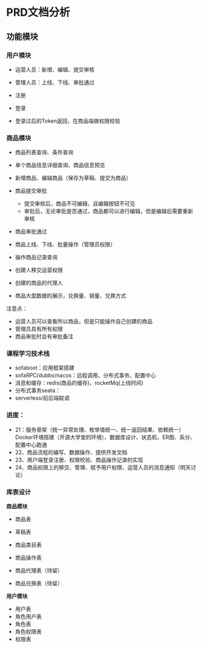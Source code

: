 # PRD文档分析
## 功能模块
### 用户模块
- 运营人员：新增、编辑、提交审核
- 管理人员：上线、下线、审批通过

- 注册
- 登录
- 登录过后的Token返回，在商品端做权限校验
### 商品模块

- 商品列表查询、条件查询
- 单个商品信息详细查询、商品信息预览
- 新增商品、编辑商品（保存为草稿、提交为商品）

- 商品提交审批

    - 提交审核后，商品不可编辑，且编辑按钮不可见
    - 审批后，无论审批是否通过，商品都可以进行编辑，但是编辑后需要重新审核
- 商品审批通过
- 商品上线、下线、批量操作（管理员权限）
- 操作商品记录查询
- 创建人移交运营权限
- 创建的商品的代理人
- 商品大盘数据的展示，兑换量、销量、兑换方式

注意点：

- 运营人员可以查看所以商品，但是只能操作自己创建的商品
- 管理员具有所有权限
- 商品审批时会有审批备注

### 课程学习技术栈

- sofaboot：应用框架搭建
- sofaRPC/dubbo/nacos：远程调用、分布式事务、配置中心
- 消息和缓存：redis(商品的缓存)，rocketMq(上线时间)
- 分布式事务seata：
- serverless/前后端联调

### 进度：

- 21：服务骨架（统一异常处理、枚举值统一、统一返回结果、依赖统一）Docker环境搭建（开源大学堂的环境）、数据库设计、状态机、ER图、系分、配置中心跑通
- 22、商品流程的编写、数据操作、提供开发文档
- 23、用户端登录注册、权限校验、商品操作记录的实现
- 24、商品权限上的移交、管理、赋予用户权限、运营人员的消息通知（明天讨论）

### 库表设计

**商品模块**

- 商品表


- 草稿表


- 商品类目表


- 商品操作表


- 商品代理表（待留）
- 商品兑换表（待留）

**用户模块**

- 用户表
- 角色用户表
- 角色表
- 角色权限表
- 权限表